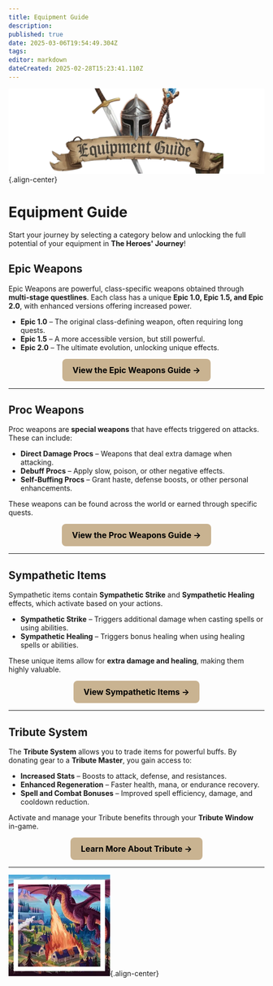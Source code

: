 ```yaml
---
title: Equipment Guide
description: 
published: true
date: 2025-03-06T19:54:49.304Z
tags: 
editor: markdown
dateCreated: 2025-02-28T15:23:41.110Z
---
```


![equipmentguidebanner.webp](/equipmentguidebanner.webp){.align-center}

# **Equipment Guide**

Start your journey by selecting a category below and unlocking the full potential of your equipment in **The Heroes' Journey**!

## **Epic Weapons**
Epic Weapons are powerful, class-specific weapons obtained through **multi-stage questlines**. Each class has a unique **Epic 1.0, Epic 1.5, and Epic 2.0**, with enhanced versions offering increased power.

- **Epic 1.0** – The original class-defining weapon, often requiring long quests.  
- **Epic 1.5** – A more accessible version, but still powerful.  
- **Epic 2.0** – The ultimate evolution, unlocking unique effects.  

<p align="center">
    <a href="/equipment-guide/epics" style="display: inline-block; padding: 12px 20px; font-size: 16px; font-weight: bold; color: #000; background: #c9b391; border-radius: 8px; text-decoration: none;">View the Epic Weapons Guide →</a>
</p>

---

## **Proc Weapons**
Proc weapons are **special weapons** that have effects triggered on attacks. These can include:
- **Direct Damage Procs** – Weapons that deal extra damage when attacking.  
- **Debuff Procs** – Apply slow, poison, or other negative effects.  
- **Self-Buffing Procs** – Grant haste, defense boosts, or other personal enhancements.  

These weapons can be found across the world or earned through specific quests.

<p align="center">
    <a href="/equipment-guide/procs" style="display: inline-block; padding: 12px 20px; font-size: 16px; font-weight: bold; color: #000; background: #c9b391; border-radius: 8px; text-decoration: none;">View the Proc Weapons Guide →</a>
</p>

---

## **Sympathetic Items**
Sympathetic items contain **Sympathetic Strike** and **Sympathetic Healing** effects, which activate based on your actions.

- **Sympathetic Strike** – Triggers additional damage when casting spells or using abilities.  
- **Sympathetic Healing** – Triggers bonus healing when using healing spells or abilities.  

These unique items allow for **extra damage and healing**, making them highly valuable.

<p align="center">
    <a href="/equipment-guide/symp-items" style="display: inline-block; padding: 12px 20px; font-size: 16px; font-weight: bold; color: #000; background: #c9b391; border-radius: 8px; text-decoration: none;">View Sympathetic Items →</a>
</p>

---

## **Tribute System**
The **Tribute System** allows you to trade items for powerful buffs. By donating gear to a **Tribute Master**, you gain access to:
- **Increased Stats** – Boosts to attack, defense, and resistances.  
- **Enhanced Regeneration** – Faster health, mana, or endurance recovery.  
- **Spell and Combat Bonuses** – Improved spell efficiency, damage, and cooldown reduction.  

Activate and manage your Tribute benefits through your **Tribute Window** in-game.

<p align="center">
    <a href="/equipment-guide/tribute" style="display: inline-block; padding: 12px 20px; font-size: 16px; font-weight: bold; color: #000; background: #c9b391; border-radius: 8px; text-decoration: none;">Learn More About Tribute →</a>
</p>

---

![pagebreak2.webp](/pagebreak2.webp){.align-center}
